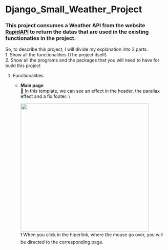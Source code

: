 # Django_Small_Weather_Project
### This project consumes a Weather API from the website [RapidAPI](https://rapidapi.com/community/api/open-weather-map) to return the datas that are used in the existing functionaties in the project.

So, to describe this project, I will divide my explanation into 2 parts.\
     1. Show all the functionalities (The project itself) \
     2. Show all the programs and the packages that you will need to have for build this project
     

1) Functionalities

     * **Main page** \
          :bookmark: In this template, we can see an effect in the header, the parallax effect and a fix footer. \
          
          <img src="ezgif.com-video-to-gif.gif"  width=400> \
          :exclamation: When you click in the hiperlink, where the mouse go over, you will be directed to the corresponding page.     
    

